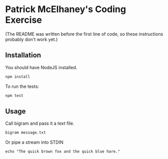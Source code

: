 # Patrick McElhaney's Coding Exercise

(The README was written before the first line of code, so these instructions probably don't work yet.)

## Installation

You should have NodeJS installed.

```sh
npm install
```

To run the tests:

```sh
npm test
```

## Usage

Call bigram and pass it a text file.

```sh
bigram message.txt
```

Or pipe a stream into STDIN

```
echo "The quick brown fox and the quick blue hare."
```
